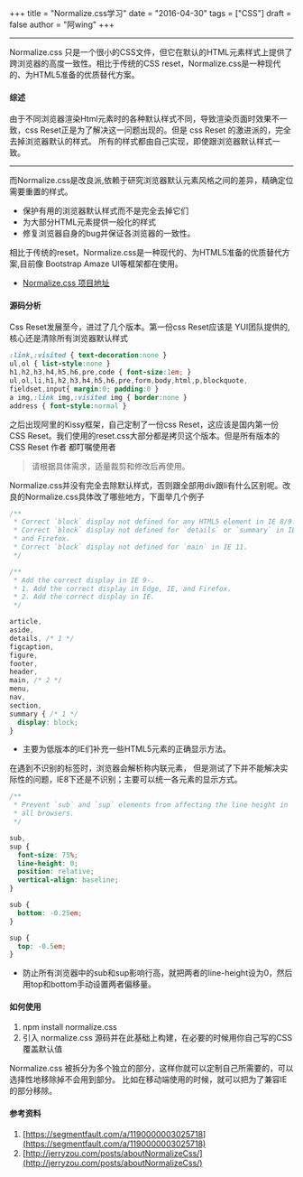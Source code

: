 +++
title = "Normalize.css学习"
date = "2016-04-30"
tags = ["CSS"]
draft = false
author = "阿wing"
+++

------

Normalize.css 只是一个很小的CSS文件，但它在默认的HTML元素样式上提供了跨浏览器的高度一致性。相比于传统的CSS reset，Normalize.css是一种现代的、为HTML5准备的优质替代方案。

#### 综述

由于不同浏览器渲染Html元素时的各种默认样式不同，导致渲染页面时效果不一致，css Reset正是为了解决这一问题出现的。但是 css Reset 的激进派的，完全去掉浏览器默认的样式。
所有的样式都由自己实现，即使跟浏览器默认样式一致。

<!--more-->
------
而Normalize.css是改良派,依赖于研究浏览器默认元素风格之间的差异，精确定位需要重置的样式。

* 保护有用的浏览器默认样式而不是完全去掉它们
* 为大部分HTML元素提供一般化的样式
* 修复浏览器自身的bug并保证各浏览器的一致性。

相比于传统的reset，Normalize.css是一种现代的、为HTML5准备的优质替代方案,目前像 Bootstrap Amaze UI等框架都在使用。

* [Normalize.css 项目地址](https://github.com/necolas/normalize.css)

#### 源码分析

Css Reset发展至今，进过了几个版本。第一份css Reset应该是 YUI团队提供的,核心还是清除所有浏览器默认样式

```css
:link,:visited { text-decoration:none }
ul,ol { list-style:none }
h1,h2,h3,h4,h5,h6,pre,code { font-size:1em; }
ul,ol,li,h1,h2,h3,h4,h5,h6,pre,form,body,html,p,blockquote,
fieldset,input{ margin:0; padding:0 }
a img,:link img,:visited img { border:none }
address { font-style:normal }
```

之后出现阿里的Kissy框架，自己定制了一份css Reset，这应该是国内第一份CSS Reset。我们使用的reset.css大部分都是拷贝这个版本。但是所有版本的 CSS Reset 作者 都叮嘱使用者
> 请根据具体需求，适量裁剪和修改后再使用。

Normalize.css并没有完全去除默认样式，否则跟全部用div跟li有什么区别呢。改良的Normalize.css具体改了哪些地方，下面举几个例子
```css
/**
 * Correct `block` display not defined for any HTML5 element in IE 8/9.
 * Correct `block` display not defined for `details` or `summary` in IE 10/11
 * and Firefox.
 * Correct `block` display not defined for `main` in IE 11.
 */

/**
 * Add the correct display in IE 9-.
 * 1. Add the correct display in Edge, IE, and Firefox.
 * 2. Add the correct display in IE.
 */

article,
aside,
details, /* 1 */
figcaption,
figure,
footer,
header,
main, /* 2 */
menu,
nav,
section,
summary { /* 1 */
  display: block;
}
```
* 主要为低版本的IE们补充一些HTML5元素的正确显示方法。

在遇到不识别的标签时，浏览器会解析称内联元素，
但是测试了下并不能解决实际性的问题，IE8下还是不识别；主要可以统一各元素的显示方式。

```css
/**
 * Prevent `sub` and `sup` elements from affecting the line height in
 * all browsers.
 */

sub,
sup {
  font-size: 75%;
  line-height: 0;
  position: relative;
  vertical-align: baseline;
}

sub {
  bottom: -0.25em;
}

sup {
  top: -0.5em;
}
```
* 防止所有浏览器中的sub和sup影响行高，就把两者的line-height设为0，然后用top和bottom手动设置两者偏移量。


#### 如何使用

1. npm install normalize.css
2. 引入 normalize.css 源码并在此基础上构建，在必要的时候用你自己写的CSS覆盖默认值

Normalize.css 被拆分为多个独立的部分，这样你就可以定制自己所需要的，可以选择性地移除掉不会用到部分。
比如在移动端使用的时候，就可以把为了兼容IE的部分移除。


#### 参考资料
1. [https://segmentfault.com/a/1190000003025718](https://segmentfault.com/a/1190000003025718)
2. [http://jerryzou.com/posts/aboutNormalizeCss/](http://jerryzou.com/posts/aboutNormalizeCss/)
